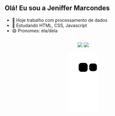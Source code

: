 ## Olá! Eu sou a Jeniffer Marcondes

- 🔭 Hoje trabalho com processamento de dados
- 🌱 Estudando HTML, CSS, Javascript
- 😄 Pronomes: ela/dela


##



<div align="center"> 
  <a href = "mailto:jenii.marcondes@gmail.com"><img src="https://img.shields.io/badge/-Gmail-%23333?style=for-the-badge&logo=gmail&logoColor=white" target="_blank"></a>
  <a href="https://www.linkedin.com/in/jeniffermarcondes" target="_blank"><img src="https://img.shields.io/badge/-LinkedIn-%230077B5?style=for-the-badge&logo=linkedin&logoColor=white" target="_blank"></a> 
 
  ![Snake animation](https://github.com/jeniffermarcondes/jeniffermarcondes/blob/output/github-contribution-grid-snake.svg)
 
</div>
